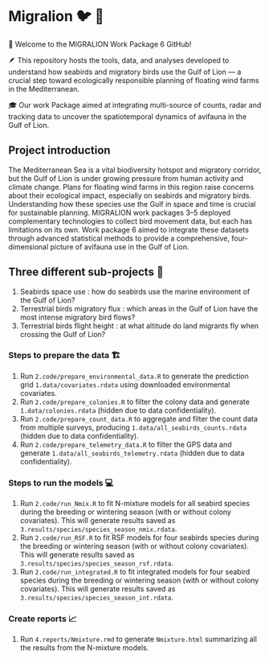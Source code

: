 # Migralion :bird: :hatched_chick:

🌊 Welcome to the MIGRALION Work Package 6 GitHub! 

🪶 This repository hosts the tools, data, and analyses developed to understand how seabirds and migratory birds use the Gulf of Lion — a crucial step toward ecologically responsible planning of floating wind farms in the Mediterranean.

:mortar_board: Our work Package aimed at integrating multi-source of counts, radar and tracking data to uncover the spatiotemporal dynamics of avifauna in the Gulf of Lion.

## Project introduction 

The Mediterranean Sea is a vital biodiversity hotspot and migratory corridor, but the Gulf of Lion is under growing pressure from human activity and climate change. Plans for floating wind farms in this region raise concerns about their ecological impact, especially on seabirds and migratory birds. Understanding how these species use the Gulf in space and time is crucial for sustainable planning. MIGRALION work packages 3–5 deployed complementary technologies to collect bird movement data, but each has limitations on its own. Work package 6 aimed to integrate these datasets through advanced statistical methods to provide a comprehensive, four-dimensional picture of avifauna use in the Gulf of Lion.

## Three different sub-projects :memo:

1.	Seabirds space use : how do seabirds use the marine environment of the Gulf of Lion?
2.	Terrestrial birds migratory flux : which areas in the Gulf of Lion have the most intense migratory bird flows? 
3.	Terrestrial birds flight height : at what altitude do land migrants fly when crossing the Gulf of Lion?


### Steps to prepare the data :building_construction:

1. Run `2.code/prepare_environmental_data.R` to generate the prediction grid `1.data/covariates.rdata` using downloaded environmental covariates.
2. Run `2.code/prepare_colonies.R` to filter the colony data and generate `1.data/colonies.rdata` (hidden due to data confidentiality).
3. Run `2.code/prepare_count_data.R` to aggregate and filter the count data from multiple surveys, producing `1.data/all_seabirds_counts.rdata` (hidden due to data confidentiality).
4. Run `2.code/prepare_telemetry_data.R` to  filter the GPS data and generate `1.data/all_seabirds_telemetry.rdata` (hidden due to data confidentiality).

### Steps to run the models :computer:
1. Run `2.code/run_Nmix.R` to fit N-mixture models for all seabird species during the breeding or wintering season (with or without colony covariates). This will generate results saved as `3.results/species/species_season_nmix.rdata`. 
2. Run `2.code/run_RSF.R` to fit RSF models for four seabirds species during the breeding or wintering season (with or without colony covariates). This will generate results saved as `3.results/species/species_season_rsf.rdata`.
3. Run `2.code/run_integrated.R` to fit integrated models for four seabird species during the breeding or wintering season (with or without colony covariates). This will generate results saved as `3.results/species/species_season_int.rdata`.

### Create reports :chart_with_upwards_trend:
1. Run `4.reports/Nmixture.rmd` to generate `Nmixture.html` summarizing all the results from the N-mixture models.
